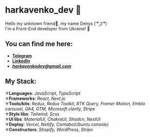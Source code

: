 # harkavenko_dev 🤖

Hello my unknown friend👋, my name Denys ( ͡° ͜ʖ ͡°)<br/>
I'm a Front-End developer from Ukraine! 🥰

## You can find me here:

- **[Telegram](https://t.me/de0nn1s)** <br/>
- **[LinkedIn](https://www.linkedin.com/in/denys-harkavenko-52234a251/)** <br/>
- ***harkavenkodev@gmail.com***

## My Stack:
⚜️**Languages**:  *JavaScript, TypeScript*<br/>
⚜️**Frameworks**:  *React, Next.js*<br/>
⚜️**Tools/kits**:  *Redux, Redux Toolkit, RTK Query, Framer Motion, Embla carousel, GA4, GTM, Microsoft clarity, Stripe*<br/>
⚜️**Style libs**:  *Tailwind, Scss*<br/>
⚜️**UI libs**:  *MaterialUI, ChakraUI, Shadcn, NextUI*<br/>
⚜️**Deploy**:  *Vercel, Netlify, Contabo(Ubuntu console)*<br/>
⚜️**Constructors**: *Shopify, WordPress, Stripo*<br/>

